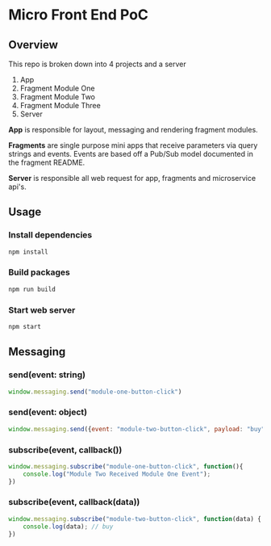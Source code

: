 # Micro Front End PoC

## Overview

This repo is broken down into 4 projects and a server
1. App
2. Fragment Module One
3. Fragment Module Two
4. Fragment Module Three
5. Server

**App** is responsible for layout, messaging and rendering fragment modules.

**Fragments** are single purpose mini apps that receive parameters via query strings and events. Events are based off a Pub/Sub model documented in the fragment README.

**Server** is responsible all web request for app, fragments and microservice api's.

## Usage

### Install dependencies
```sh
npm install
```

### Build packages
```sh
npm run build
```

### Start web server
```sh
npm start
```

## Messaging

### send(event: string)
```js
window.messaging.send("module-one-button-click")
```

### send(event: object)
```js
window.messaging.send({event: "module-two-button-click", payload: "buy"})
```

### subscribe(event, callback())
```js
window.messaging.subscribe("module-one-button-click", function(){
    console.log("Module Two Received Module One Event");
})
```

### subscribe(event, callback(data))
```js
window.messaging.subscribe("module-two-button-click", function(data) {
    console.log(data); // buy
})
```

